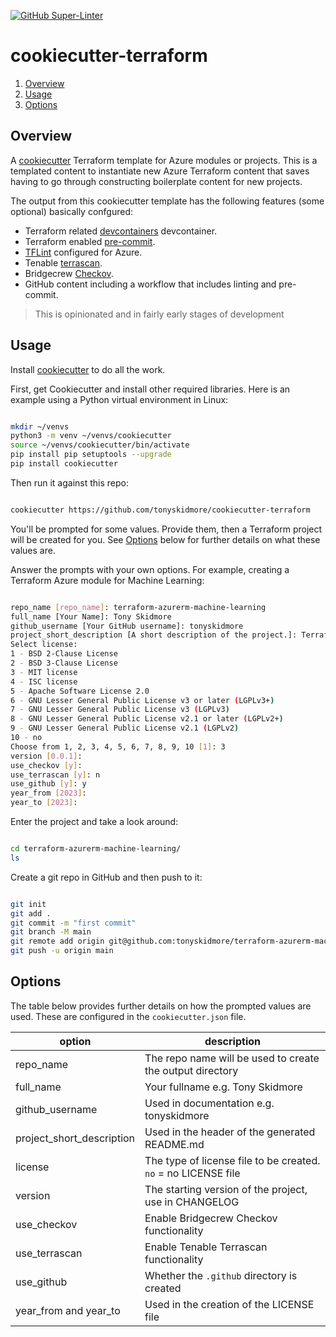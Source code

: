 [![GitHub Super-Linter](https://github.com/tonyskidmore/cookiecutter-terraform/workflows/Lint%20Code%20Base/badge.svg)](https://github.com/marketplace/actions/super-linter)

# cookiecutter-terraform

1. [Overview](#overview)
2. [Usage](#usage)
3. [Options](#options)

## Overview

A [cookiecutter](https://github.com/cookiecutter/cookiecutter) Terraform template for Azure modules or projects.
This is a templated content to instantiate new Azure Terraform content that saves having to go through constructing boilerplate content for new projects.  

The output from this cookiecutter template has the following features (some optional) basically confgured:

* Terraform related [devcontainers](https://github.com/devcontainers/) devcontainer.
* Terraform enabled [pre-commit](https://pre-commit.com).
* [TFLint](https://github.com/terraform-linters/tflint) configured for Azure.
* Tenable [terrascan](https://github.com/tenable/terrascan).
* Bridgecrew [Checkov](https://github.com/bridgecrewio/checkov).
* GitHub content including a workflow that includes linting and pre-commit.


> This is opinionated and in fairly early stages of development


## Usage

Install [cookiecutter](https://github.com/cookiecutter/cookiecutter) to do all the work.

First, get Cookiecutter and install other required libraries. Here is an example using a Python virtual environment in Linux:

````bash

mkdir ~/venvs
python3 -m venv ~/venvs/cookiecutter
source ~/venvs/cookiecutter/bin/activate
pip install pip setuptools --upgrade
pip install cookiecutter

````

Then run it against this repo:

````bash

cookiecutter https://github.com/tonyskidmore/cookiecutter-terraform

````

You'll be prompted for some values. Provide them, then a Terraform project will be created for you.  See [Options](#options) below for further details on what these values are.


Answer the prompts with your own options. For example, creating a Terraform Azure module for Machine Learning:

````bash

repo_name [repo_name]: terraform-azurerm-machine-learning
full_name [Your Name]: Tony Skidmore
github_username [Your GitHub username]: tonyskidmore
project_short_description [A short description of the project.]: Terraform module for Azure Machine Learning
Select license:
1 - BSD 2-Clause License
2 - BSD 3-Clause License
3 - MIT license
4 - ISC license
5 - Apache Software License 2.0
6 - GNU Lesser General Public License v3 or later (LGPLv3+)
7 - GNU Lesser General Public License v3 (LGPLv3)
8 - GNU Lesser General Public License v2.1 or later (LGPLv2+)
9 - GNU Lesser General Public License v2.1 (LGPLv2)
10 - no
Choose from 1, 2, 3, 4, 5, 6, 7, 8, 9, 10 [1]: 3
version [0.0.1]:
use_checkov [y]:
use_terrascan [y]: n
use_github [y]: y
year_from [2023]:
year_to [2023]:

````

Enter the project and take a look around:

````bash

cd terraform-azurerm-machine-learning/
ls

````

Create a git repo in GitHub and then push to it:

````bash

git init
git add .
git commit -m "first commit"
git branch -M main
git remote add origin git@github.com:tonyskidmore/terraform-azurerm-machine-learning.git
git push -u origin main

````

## Options

The table below provides further details on how the prompted values are used.
These are configured in the `cookiecutter.json` file.

| option                    | description                                                     |
|---------------------------|-----------------------------------------------------------------|
| repo_name                 | The repo name will be used to create the output directory       |
| full_name                 | Your fullname e.g. Tony Skidmore                                |
| github_username           | Used in documentation e.g. tonyskidmore                         |
| project_short_description | Used in the header of the generated README.md                   |
| license                   | The type of license file to be created.  `no` = no LICENSE file |
| version                   | The starting version of the project, use in CHANGELOG           |
| use_checkov               | Enable Bridgecrew Checkov functionality                         |
| use_terrascan             | Enable Tenable Terrascan functionality                          |
| use_github                | Whether the `.github` directory is created                      |
| year_from and year_to     | Used in the creation of the LICENSE file                        |
